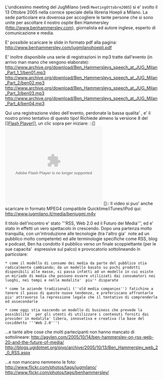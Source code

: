 L'undicesimo meeting del JugMilano (vedi `MeetingOttobre2005`) si e' svolto il 13 Ottobre 2005 nella cornice speciale della libreria Hoepli a Milano.
La sede particolare era doverosa per accogliere le tante persone che si sono unite per ascoltare il nostro ospite Ben Hammersley (http://www.benhammersley.com), giornalista ed autore inglese, esperto di comunicazione e media.

E' possibile scaricare le slide in formato pdf alla pagina: http://www.benhammersley.com/jugmilanohoepli.pdf

E' inoltre disponibile una serie di registrazioni in mp3 tratte dall'evento (in arrivo man mano che vengono elaborate):
http://www.archive.org/download/Ben_Hammersleys_speech_at_JUG_Milan_Part_1_1/ben01.mp3
http://www.archive.org/download/Ben_Hammersleys_speech_at_JUG_Milan_Part_2/ben02.mp3
http://www.archive.org/download/Ben_Hammersleys_speech_at_JUG_Milan_Part_3/ben03.mp3
http://www.archive.org/download/Ben_Hammersleys_speech_at_JUG_Milan_Part_4/ben04.mp3

Qui una registrazione video dell'evento, perdonate la bassa qualita' , e' il nostro primo tentativo di questo tipo! Richiede almeno la versione 8 del [<html>]<a href="http://www.macromedia.com/go/getflashplayer_it/">Flash Player</a>[</html>], un clic sopra per iniziare:
::[<html>]
  <object type="application/x-shockwave-flash"
	 data="/media/flvplayer.swf?file=/media/benjugmi.flv&autoStart=false"
	 width="320" height="260" wmode="transparent">
	 <param name="movie" value="/media/flvplayer.swf?file=/media/benjugmi.flv&autoStart=false" />
	 <param name="wmode" value="transparent" />
  </object>
[</html>]::
Il video si puo' anche scaricare in formato MPEG4 compatibile Quicktime/iTunes/iPod qui: http://www.jugmilano.it/media/benjugmi.m4v

Il titolo dell'incontro e' stato '''RSS, Web 2.0 ed il Futuro dei Media''', ed e' stato in effetti un vero spettacolo in crescendo.
Dopo una partenza molto tranquilla, con un'introduzione alle tecnologie (tra l'altro gia'  note ad un pubblico molto competente) ed alle terminologie specifiche come RSS, blog e podcast, Ben ha condotto il pubblico verso un finale scoppiettante (per le sue capacita'  espressive sul palco) e provocatorio sottolineando in particolare:

	* come il modello di consumo dei media da parte del pubblico stia radicalmente cambiando; da un modello basato su pochi prodotti disponibili alle masse, si passa infatti ad un modello in cui esiste un miriade di media che possono essere utilizzati dai consumatori nei luoghi, nei tempi e nelle modalita'  piu'¹ disparate

	* come le aziende tradizionali (''old media companies'') fatichino a tenere il passo di queste nuove tendenze, e preferiscano affrontarle piu' attraverso la repressione legale che il tentativo di comprenderle ed assecondarle

	* come oggi stia nascendo un modello di business che prevede la possibilita'  per gli utenti di utilizzare i contenuti forniti dai provider in modalita' libera, innovativa e creativa (la base del cosiddetto '''Web 2.0''')

...e tante altre cose che molti partecipanti non hanno mancato di sottolineare:
http://agylen.com/2005/10/14/ben-hammersley-on-rss-web-20-and-the-future-of-media/
http://blogs.ugidotnet.org/piyo/archive/2005/10/13/Ben_Hammersley_web_2_0_RSS.aspx

...e non mancano nemmeno le foto:
http://www.flickr.com/photos/tags/jugmilano/
http://www.flickr.com/photos/tags/benhammersley/

